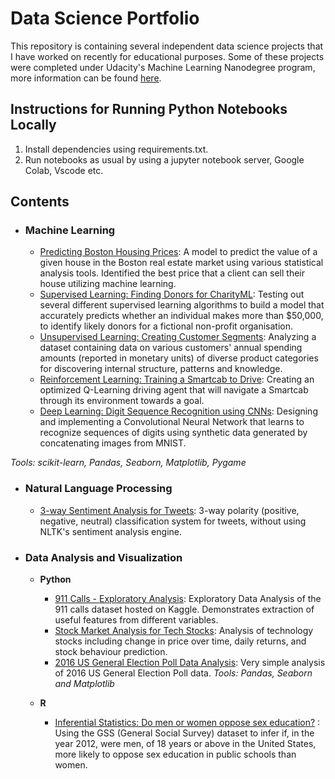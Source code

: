 # Data Science Portfolio
This repository is containing several independent data science projects that I have worked on recently for educational purposes. Some of these projects were completed under Udacity's Machine Learning Nanodegree program, more information can be found [here](https://notebook.community/).

## Instructions for Running Python Notebooks Locally
1. Install dependencies using requirements.txt.
2. Run notebooks as usual by using a jupyter notebook server, Google Colab, Vscode etc.

## Contents

- ### Machine Learning

	- [Predicting Boston Housing Prices](https://github.com/abbas070/data-science-portfolio/blob/main/predicting_boston_housing/boston_housing.ipynb): A model to predict the value of a given house in the Boston real estate market using various statistical analysis tools. Identified the best price that a client can sell their house utilizing machine learning.
	- [Supervised Learning: Finding Donors for CharityML](https://github.com/abbas070/data-science-portfolio/blob/main/donor_search/finding_donors.ipynb): Testing out several different supervised learning algorithms to build a model that accurately predicts whether an individual makes more than $50,000, to identify likely donors for a fictional non-profit organisation.
	- [Unsupervised Learning: Creating Customer Segments](https://github.com/abbas070/data-science-portfolio/blob/main/creating_customer_segments/customer_segments.ipynb): Analyzing a dataset containing data on various customers' annual spending amounts (reported in monetary units) of diverse product categories for discovering internal structure, patterns and knowledge.
	- [Reinforcement Learning: Training a Smartcab to Drive](https://github.com/abbas070/data-science-portfolio/tree/main/smartcab_driving_training): Creating an optimized Q-Learning driving agent that will navigate a Smartcab through its environment towards a goal.
	- [Deep Learning: Digit Sequence Recognition using CNNs](https://github.com/abbas070/data-science-portfolio/blob/main/mnist-digit-recognition/mnist-digit-classification.ipynb):  Designing and implementing a Convolutional Neural Network that learns to recognize sequences of digits using synthetic data generated by concatenating images from MNIST.

_Tools: scikit-learn, Pandas, Seaborn, Matplotlib, Pygame_ 

- ### Natural Language Processing

	- [3-way Sentiment Analysis for Tweets](https://github.com/abbas070/MITFutureMakers/blob/main/site/en/tutorials/keras/text_classification.ipynb): 3-way polarity (positive, negative, neutral) classification system for tweets, without using NLTK's sentiment analysis engine.

- ### Data Analysis and Visualization
	- __Python__
		- [911 Calls - Exploratory Analysis](https://github.com/abbas070/data-science-portfolio/blob/main/911-analysis/911%20Calls%20-%20Exploratory%20Analysis.ipynb): Exploratory Data Analysis of the 911 calls dataset hosted on Kaggle. Demonstrates extraction of useful features from different variables.
		- [Stock Market Analysis for Tech Stocks](https://github.com/abbas070/data-science-portfolio/blob/main/stock-market-analysis/Stock%20Market%20Analysis%20for%20Tech%20Stocks.ipynb): Analysis of technology stocks including change in price over time, daily returns, and stock behaviour prediction.
		- [2016 US General Election Poll Data Analysis](https://github.com/abbas070/data-science-portfolio/blob/main/election-poll-analysis/2016%20General%20Election%20Poll%20Analysis.ipynb): Very simple analysis of 2016 US General Election Poll data. 
	_Tools: Pandas, Seaborn and Matplotlib_


	- __R__
		- [Inferential Statistics: Do men or women oppose sex education?](https://rpubs.com/Elmurad/stats-inference) : Using the GSS (General Social Survey) dataset to infer if, in the year 2012, were men, of 18 years or above in the United States, more likely to oppose sex education in public schools than women.
